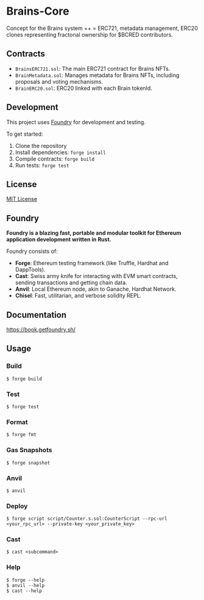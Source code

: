 # Brains-Core

Concept for the Brains system ++ = ERC721, metadata management, ERC20 clones representing fractonal ownership for $BCRED contributors.

## Contracts

- `BrainsERC721.sol`: The main ERC721 contract for Brains NFTs.
- `BrainMetadata.sol`: Manages metadata for Brains NFTs, including proposals and voting mechanisms.
- `BrainERC20.sol`: ERC20 linked with each Brain tokenId.

## Development

This project uses [Foundry](https://book.getfoundry.sh/) for development and testing.

To get started:

1. Clone the repository
2. Install dependencies: `forge install`
3. Compile contracts: `forge build`
4. Run tests: `forge test`

## License

[MIT License](LICENSE)


## Foundry

**Foundry is a blazing fast, portable and modular toolkit for Ethereum application development written in Rust.**

Foundry consists of:

-   **Forge**: Ethereum testing framework (like Truffle, Hardhat and DappTools).
-   **Cast**: Swiss army knife for interacting with EVM smart contracts, sending transactions and getting chain data.
-   **Anvil**: Local Ethereum node, akin to Ganache, Hardhat Network.
-   **Chisel**: Fast, utilitarian, and verbose solidity REPL.

## Documentation

https://book.getfoundry.sh/

## Usage

### Build

```shell
$ forge build
```

### Test

```shell
$ forge test
```

### Format

```shell
$ forge fmt
```

### Gas Snapshots

```shell
$ forge snapshot
```

### Anvil

```shell
$ anvil
```

### Deploy

```shell
$ forge script script/Counter.s.sol:CounterScript --rpc-url <your_rpc_url> --private-key <your_private_key>
```

### Cast

```shell
$ cast <subcommand>
```

### Help

```shell
$ forge --help
$ anvil --help
$ cast --help
```
